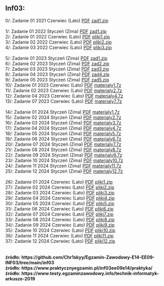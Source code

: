<h2>Inf03:</h2>
0/:  Zadanie 01 2021 Czerwiec (Lato) <a href="./0/egzamin.pdf" target="_blank">PDF</a> <a href="./0/zad1.zip" download="">zad1.zip</a> <br>
<br>
1/:  Zadanie 01 2022 Styczeń (Zima) <a href="./1/egzamin.pdf"target="_blank">PDF</a> <a href="./1/zad1.zip" download="">zad1.zip</a><br>
2/:  Zadanie 01 2022 Czerwiec (Lato) <a href="./2/egzamin.pdf"target="_blank">PDF</a> <a href="./2/pliki1.zip" download="">pliki1.zip</a><br>
3/:  Zadanie 02 2022 Czerwiec (Lato) <a href="./3/egzamin.pdf"target="_blank">PDF</a> <a href="./3/pliki2.zip" download="">pliki2.zip</a><br>
4/:  Zadanie 03 2022 Czerwiec (Lato) <a href="./4/egzamin.pdf"target="_blank">PDF</a> <a href="./4/pliki3.zip" download="">pliki3.zip</a><br>
<br>
5/:  Zadanie 01 2023 Styczeń (Zima) <a href="./5/egzamin.pdf"target="_blank">PDF</a> <a href="./5/zad1.zip" download="">zad1.zip</a><br>
6/:  Zadanie 02 2023 Styczeń (Zima) <a href="./6/egzamin.pdf"target="_blank">PDF</a> <a href="./6/zad2.zip" download="">zad2.zip</a><br>
7/:  Zadanie 03 2023 Styczeń (Zima) <a href="./7/egzamin.pdf"target="_blank">PDF</a> <a href="./7/zad3.zip" download="">zad3.zip</a><br>
8/:  Zadanie 04 2023 Styczeń (Zima) <a href="./8/egzamin.pdf"target="_blank">PDF</a> <a href="./8/zad4.zip" download="">zad4.zip</a><br>
9/:  Zadanie 05 2023 Styczeń (Zima) <a href="./9/egzamin.pdf"target="_blank">PDF</a> <a href="./9/zad5.zip" download="">zad5.zip</a><br>
10/: Zadanie 01 2023 Czerwiec (Lato) <a href="./10/egzamin.pdf"target="_blank">PDF</a> <a href="./10/materialy1.7z" download="">materialy1.7z</a><br>
11/: Zadanie 02 2023 Czerwiec (Lato) <a href="./11/egzamin.pdf"target="_blank">PDF</a> <a href="./11/materialy2.7z" download="">materialy2.7z</a><br>
12/: Zadanie 04 2023 Czerwiec (Lato) <a href="./12/egzamin.pdf"target="_blank">PDF</a> <a href="./12/materialy4.7z" download="">materialy4.7z</a><br>
13/: Zadanie 07 2023 Czerwiec (Lato) <a href="./13/egzamin.pdf"target="_blank">PDF</a> <a href="./13/materialy7.7z" download="">materialy7.7z</a><br>
<br>
14/: Zadanie 01 2024 Styczeń (Zima) <a href="./14/egzamin.pdf"target="_blank">PDF</a> <a href="./14/materialy1.7z" download="">materialy1.7z</a><br>
15/: Zadanie 02 2024 Styczeń (Zima) <a href="./15/egzamin.pdf"target="_blank">PDF</a> <a href="./15/materialy2.7z" download="">materialy2.7z</a><br>
16/: Zadanie 03 2024 Styczeń (Zima) <a href="./16/egzamin.pdf"target="_blank">PDF</a> <a href="./16/materialy3.7z" download="">materialy3.7z</a><br>
17/: Zadanie 04 2024 Styczeń (Zima) <a href="./17/egzamin.pdf"target="_blank">PDF</a> <a href="./17/materialy4.7z" download="">materialy4.7z</a><br>
18/: Zadanie 05 2024 Styczeń (Zima) <a href="./18/egzamin.pdf"target="_blank">PDF</a> <a href="./18/materialy5.7z" download="">materialy5.7z</a><br>
19/: Zadanie 06 2024 Styczeń (Zima) <a href="./19/egzamin.pdf"target="_blank">PDF</a> <a href="./19/materialy6.7z" download="">materialy6.7z</a><br>
20/: Zadanie 07 2024 Styczeń (Zima) <a href="./20/egzamin.pdf"target="_blank">PDF</a> <a href="./20/materialy7.7z" download="">materialy7.7z</a><br>
21/: Zadanie 08 2024 Styczeń (Zima) <a href="./21/egzamin.pdf"target="_blank">PDF</a> <a href="./21/materialy8.7z" download="">materialy8.7z</a><br>
22/: Zadanie 09 2024 Styczeń (Zima) <a href="./22/egzamin.pdf"target="_blank">PDF</a> <a href="./22/materialy9.7z" download="">materialy9.7z</a><br>
23/: Zadanie 10 2024 Styczeń (Zima) <a href="./23/egzamin.pdf"target="_blank">PDF</a> <a href="./23/materialy10.7z" download="">materialy10.7z</a><br>
24/: Zadanie 11 2024 Styczeń (Zima) <a href="./24/egzamin.pdf"target="_blank">PDF</a> <a href="./24/materialy11.7z" download="">materialy11.7z</a><br>
25/: Zadanie 12 2024 Styczeń (Zima) <a href="./25/egzamin.pdf"target="_blank">PDF</a> <a href="./25/materialy12.7z" download="">materialy12.7z</a><br>
<br>
26/: Zadanie 01 2024 Czerwiec (Lato) <a href="./26/egzamin.pdf" target="_blank">PDF</a> <a href="./26/pliki1.zip" download="">pliki1.zip</a><br>
27/: Zadanie 02 2024 Czerwiec (Lato) <a href="./27/egzamin.pdf" target="_blank">PDF</a> <a href="./27/pliki2.zip" download="">pliki2.zip</a><br>
28/: Zadanie 03 2024 Czerwiec (Lato) <a href="./28/egzamin.pdf" target="_blank">PDF</a> <a href="./28/pliki3.zip" download="">pliki3.zip</a><br>
29/: Zadanie 04 2024 Czerwiec (Lato) <a href="./29/egzamin.pdf" target="_blank">PDF</a> <a href="./29/pliki4.zip" download="">pliki4.zip</a><br>
30/: Zadanie 05 2024 Czerwiec (Lato) <a href="./30/egzamin.pdf" target="_blank">PDF</a> <a href="./30/pliki5.zip" download="">pliki5.zip</a><br>
31/: Zadanie 06 2024 Czerwiec (Lato) <a href="./31/egzamin.pdf" target="_blank">PDF</a> <a href="./31/pliki6.zip" download="">pliki6.zip</a><br>
32/: Zadanie 07 2024 Czerwiec (Lato) <a href="./32/egzamin.pdf" target="_blank">PDF</a> <a href="./32/pliki7.zip" download="">pliki7.zip</a><br>
33/: Zadanie 08 2024 Czerwiec (Lato) <a href="./33/egzamin.pdf" target="_blank">PDF</a> <a href="./33/pliki8.zip" download="">pliki8.zip</a><br>
34/: Zadanie 09 2024 Czerwiec (Lato) <a href="./34/egzamin.pdf" target="_blank">PDF</a> <a href="./34/pliki9.zip" download="">pliki9.zip</a><br>
35/: Zadanie 10 2024 Czerwiec (Lato) <a href="./35/egzamin.pdf" target="_blank">PDF</a> <a href="./35/pliki10.zip" download="">pliki10.zip</a><br>
36/: Zadanie 11 2024 Czerwiec (Lato) <a href="./36/egzamin.pdf" target="_blank">PDF</a> <a href="./36/pliki11.zip" download="">pliki11.zip</a><br>
37/: Zadanie 12 2024 Czerwiec (Lato) <a href="./37/egzamin.pdf" target="_blank">PDF</a> <a href="./37/pliki12.zip" download="">pliki12.zip</a><br>
<br><br>
<b>źródło: https://github.com/Chr1skyy/Egzamin-Zawodowy-E14-EE09-INF03/tree/main/inf03</b>
<br><b>źródło: https://www.praktycznyegzamin.pl/inf03ee09e14/praktyka/</b>
<br><b>źródło: https://www.testy.egzaminzawodowy.info/technik-informatyk-arkusze-2019</b>
